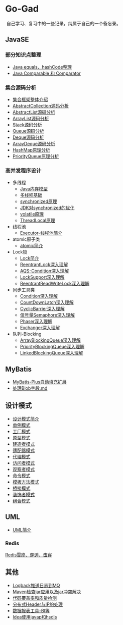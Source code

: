 # Go-Gad
​		 自己学习、复习中的一些记录，纯属于自己的一个备忘录。

## JavaSE

### 部分知识点整理

- [Java equals、hashCode整理](notes/se/equals与hashCode整理.md)
- [Java  Comparable 和 Comparator](notes/se/Comparable和Comparator.md)

### 集合源码分析

- [集合框架整体介绍](notes/se/collection/集合框架整体介绍.md)
- [AbstractCollection源码分析](notes/se/collection/AbstractCollection源码分析.md)
- [AbstractList源码分析](notes/se/collection/AbstractList源码分析.md)
- [ArrayList源码分析](notes/se/collection/ArrayList源码分析.md)
- [Stack源码分析](notes/se/collection/Stack源码分析.md)
- [Queue源码分析](notes/se/collection/Queue源码分析.md)
- [Deque源码分析](notes/se/collection/Deque源码分析.md)
- [ArrayDeque源码分析](notes/se/collection/ArrayDeque源码分析.md)
- [HashMap原理分析](notes/se/collection/HashMap原理分析.md)
- [PriorityQueue原理分析](notes/se/collection/PriorityQueue原理分析.md)

### 高并发程序设计

+ 多线程
  + [Java内存模型](notes/se/thread/Java内存模型.md)
  + [多线程基础](notes/se/thread/Thread.md)
  + [synchronized原理](notes/se/thread/synchronized原理.md)
  + [JDK对synchronized的优化](notes/se/thread/JDK对synchronized的优化.md)
  + [volatile原理](notes/se/thread/Volatile.md)
  + [ThreadLocal原理](notes/se/thread/ThreadLocal.md)
+ 线程池
  + [Executor-线程池简介](notes/se/JUC/Executor/线程池简介.md)
+ atomic原子类
  + [atomic简介](notes/se/JUC/atomic/atomic简介.md)
+ Lock锁
  + [Lock简介](notes/se/JUC/lock/Lock简介.md)
  + [ReentrantLock深入理解](notes/se/JUC/lock/ReentrantLock深入理解.md)
  + [AQS-Condition深入理解](notes/se/JUC/lock/AQS-Condition.md)
  + [LockSupport深入理解](notes/se/JUC/lock/LockSupport.md)
  + [ReentrantReadWriteLock深入理解](notes/se/JUC/lock/ReentrantReadWriteLock深入理解.md)
+ 同步工具类
  + [Condition深入理解](notes/se/JUC/lock/AQS-Condition.md)
  + [CountDownLatch深入理解](notes/se/JUC/util/CountDownLatch.md)
  + [CyclicBarrier深入理解](notes/se/JUC/util/CyclicBarrier.md)
  + [信号量Semaphore深入理解](notes/se/JUC/util/Semaphore.md)
  + [Phaser深入理解](notes/se/JUC/util/Phaser.md)
  + [Exchanger深入理解](notes/se/JUC/util/Exchanger.md)
+ 队列-Blocking
  + [ArrayBlockingQueue深入理解](notes/se/JUC/Blocking/ArrayBlockingQueue深入理解.md)
  + [PriorityBlockingQueue深入理解](notes/se/JUC/Blocking/PriorityBlockingQueue深入理解.md)
  + [LinkedBlockingQueue深入理解](notes/se/JUC/Blocking/LinkedBlockingQueue深入理解.md)

## MyBatis

- [MyBatis-Plus自动填充扩展](notes/MyBatis/MyBatis-Plus自动填充扩展.md)
- [处理Blob字段.md](notes/MyBatis/处理Blob字段.md)

## 设计模式

+ [设计模式简介](notes/Design/Pattern/设计模式简介.md)
+ [单例模式](notes/Design/Pattern/单例模式.md)
+ [工厂模式](notes/Design/Pattern/工厂模式.md)
+ [原型模式](notes/Design/Pattern/原型模式.md)
+ [建造者模式](notes/Design/Pattern/建造者模式.md)
+ [适配器模式](notes/Design/Pattern/适配器模式.md)
+ [代理模式](notes/Design/Pattern/代理模式.md)
+ [访问者模式](notes/Design/Pattern/访问者模式.md)
+ [观察者模式](notes/Design/Pattern/观察者模式.md)
+ [命令模式](notes/Design/Pattern/命令模式.md)
+ [模板方法模式](notes/Design/Pattern/模板方法模式.md)
+ [桥接模式](notes/Design/Pattern/桥接模式.md)
+ [装饰者模式](notes/Design/Pattern/装饰者模式.md)
+ [组合模式](notes/Design/Pattern/组合模式.md)

## UML

+ [UML简介](notes/Design/Pattern/UML/UML简介.md)

### Redis

[Redis雪崩、穿透、击穿](notes/DB/redis/Redis雪崩、穿透、击穿.md)



## 其他

+ [Logback推送日志到MQ](notes/other/Logback推送日志到MQ.md)
+ [Maven检查jar应用以及jar冲突解决](notes/other/Maven检查jar应用以及jar冲突解决.md)
+ [代码覆盖率和质量检测](notes/other/代码覆盖率和质量检测.md)
+ [分布式Header与IP的处理](notes/other/分布式Header与IP的处理.md)
+ [数据报表工具-BI等](notes/other/数据报表工具-BI等.md)
+ [Idea使用javap和hsdis](notes/other/Idea使用javap和hsdis.md)